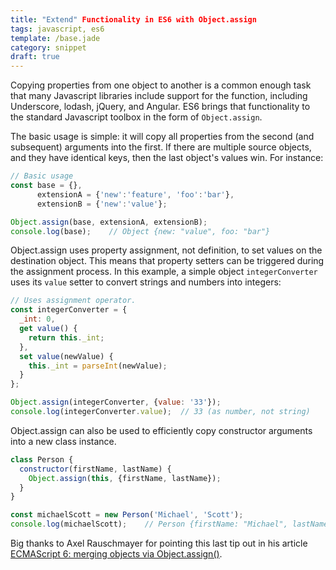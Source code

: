 ```yaml
---
title: "Extend" Functionality in ES6 with Object.assign
tags: javascript, es6
template: /base.jade
category: snippet
draft: true
---
```


Copying properties from one object to another is a common enough task that many Javascript libraries include support for the function, including Underscore, lodash, jQuery, and Angular. ES6 brings that functionality to the standard Javascript toolbox in the form of `Object.assign`.

The basic usage is simple: it will copy all properties from the second (and subsequent) arguments into the first. If there are multiple source objects, and they have identical keys, then the last object's values win. For instance:

```javascript
// Basic usage
const base = {},
      extensionA = {'new':'feature', 'foo':'bar'},
      extensionB = {'new':'value'};

Object.assign(base, extensionA, extensionB);
console.log(base);    // Object {new: "value", foo: "bar"}
```

Object.assign uses property assignment, not definition, to set values on the destination object. This means that property setters can be triggered during the assignment process. In this example, a simple object `integerConverter` uses its `value` setter to convert strings and numbers into integers:

```javascript
// Uses assignment operator.
const integerConverter = {
  _int: 0,
  get value() {
    return this._int;
  },
  set value(newValue) {
    this._int = parseInt(newValue);
  }
};

Object.assign(integerConverter, {value: '33'});
console.log(integerConverter.value);  // 33 (as number, not string)
```

Object.assign can also be used to efficiently copy constructor arguments into a new class instance.

```javascript
class Person {
  constructor(firstName, lastName) {
    Object.assign(this, {firstName, lastName});
  }
}

const michaelScott = new Person('Michael', 'Scott');
console.log(michaelScott);    // Person {firstName: "Michael", lastName: "Scott"}
```

Big thanks to Axel Rauschmayer for pointing this last tip out in his article [ECMAScript 6: merging objects via Object.assign()](http://www.2ality.com/2014/01/object-assign.html).
